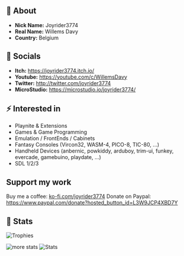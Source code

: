 ## 👋 About
- **Nick Name:** Joyrider3774
- **Real Name:** Willems Davy
- **Country:** Belgium

## 🔗 Socials
- **Itch:** https://joyrider3774.itch.io/
- **Youtube:** https://youtube.com/c/WillemsDavy
- **Twitter:** http://twitter.com/joyrider3774
- **MicroStudio:** https://microstudio.io/joyrider3774/

## ⚡ Interested in
- Playnite & Extensions
- Games & Game Programming
- Emulation / FrontEnds / Cabinets
- Fantasy Consoles (Vircon32, WASM-4, PICO-8, TIC-80, ...)
- Handheld Devices (anbernic, powkiddy, arduboy, trim-ui, funkey, evercade, gamebuino, playdate, ...)
- SDL 1/2/3

## Support my work
Buy me a coffee: [ko-fi.com/joyrider3774](https://ko-fi.com/joyrider3774/tip)
Donate on Paypal: https://www.paypal.com/donate?hosted_button_id=L3W9JCP4XBD7Y

## 🚀 Stats
![Trophies](https://github-profile-trophy.vercel.app/?username=joyrider3774&theme=gitdimmed&column=5&row=2)

![more stats](https://github-readme-stats.vercel.app/api?username=joyrider3774&theme=dark) ![Stats](https://github-readme-stats.vercel.app/api/top-langs?username=joyrider3774&locale=en&hide_title=false&layout=compact&card_width=320&langs_count=5&theme=github_dark&hide_border=true&order=2)
